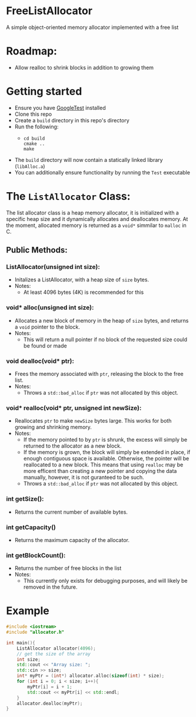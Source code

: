 # FreeListAllocator
A simple object-oriented memory allocator implemented with a free list

# Roadmap: 
- Allow realloc to shrink blocks in addition to growing them 

# Getting started
- Ensure you have [GoogleTest](https://github.com/google/googletest/tree/main/googletest) installed
- Clone this repo
- Create a `build` directory in this repo's directory
- Run the following:
  - ```
    cd build
    cmake ..
    make
    ```
- The `build` directory will now contain a statically linked library (`libAlloc.a`)
- You can additionally ensure functionality by running the `Test` executable

# The `ListAllocator` Class:
The list allocator class is a heap memory allocator, it is initialized with a specific heap size and it dynamically allocates and deallocates memory. At the moment, allocated memory is returned as a `void*` simmilar to `malloc` in C. 
## Public Methods:
### ListAllocator(unsigned int size):
- Initalizes a ListAllocator, with a heap size of `size` bytes.
- Notes:
  - At least 4096 bytes (4K) is recommended for this
### void* alloc(unsigned int size):
  - Allocates a new block of memory in the heap of `size` bytes, and returns a `void` pointer to the block.
  - Notes:
    - This will return a null pointer if no block of the requested size could be found or made
### void dealloc(void* ptr):
  - Frees the memory associated with `ptr`, releasing the block to the free list.
  - Notes:
    - Throws a `std::bad_alloc` if `ptr` was not allocated by this object.
### void* realloc(void* ptr, unsigned int newSize):
  - Reallocates `ptr` to make `newSize` bytes large. This works for both growing and shrinking memory.
  - Notes:
    - If the memory pointed to by `ptr` is shrunk, the excess will simply be returned to the allocator as a new block.
    - If the memory is grown, the block will simply be extended in place, if enough contiguous space is available. Otherwise, the pointer will be reallocated to a new block. This means that using `realloc` may be more efficent than creating a
      new pointer and copying the data manually, however, it is not guranteed to be such.
    - Throws a `std::bad_alloc` if `ptr` was not allocated by this object.
### int getSize():
  - Returns the current number of available bytes.
### int getCapacity()
  - Returns the maximum capacity of the allocator.
### int getBlockCount():
  - Returns the number of free blocks in the list
  - Notes:
    - This currently only exists for debugging purposes, and will likely be removed in the future.
# Example
```cpp
#include <iostream>
#include "allocator.h"

int main(){
    ListAllocator allocator(4096);
    // get the size of the array
    int size;
    std::cout << "Array size: ";
    std::cin >> size;
    int* myPtr = (int*) allocator.alloc(sizeof(int) * size);
    for (int i = 0; i < size; i++){
        myPtr[i] = i + 1;
        std::cout << myPtr[i] << std::endl;
    }
    allocator.dealloc(myPtr);
}
```

